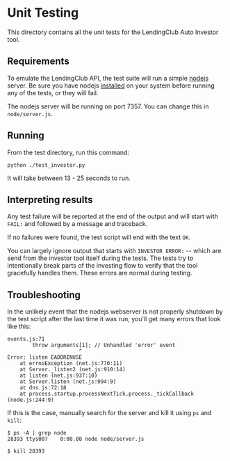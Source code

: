 Unit Testing
=======================
This directory contains all the unit tests for the LendingClub Auto Investor tool.

Requirements
--------------------
To emulate the LendingClub API, the test suite will run a simple [nodejs](http://nodejs.org/) server. Be sure you have nodejs [installed](http://nodejs.org/) on your system before running any of the tests, or they will fail.

The nodejs server will be running on port 7357. You can change this in `node/server.js`.

Running
--------------------
From the test directory, run this command:

    python ./test_investor.py

It will take between 13 - 25 seconds to run. 

Interpreting results
--------------------
Any test failure will be reported at the end of the output and will start with `FAIL:` and followed by a message and traceback. 

If no failures were found, the test script will end with the text `OK`.

You can largely ignore output that starts with `INVESTOR ERROR:` -- which are send from the investor tool itself during the tests. The tests try to intentionally break parts of the investing flow to verify that the tool gracefully handles them. These errors are normal during testing.

Troubleshooting
--------------------
In the unlikely event that the nodejs webserver is not properly shutdown by the test script after the last time it was run, you'll get many errors that look like this:

    events.js:71
            throw arguments[1]; // Unhandled 'error' event
                           ^
    Error: listen EADDRINUSE
        at errnoException (net.js:770:11)
        at Server._listen2 (net.js:910:14)
        at listen (net.js:937:10)
        at Server.listen (net.js:994:9)
        at dns.js:72:18
        at process.startup.processNextTick.process._tickCallback (node.js:244:9)

If this is the case, manually search for the server and kill it using `ps` and `kill`:

    $ ps -A | grep node
    28393 ttys007    0:00.08 node node/server.js
    
    $ kill 28393


